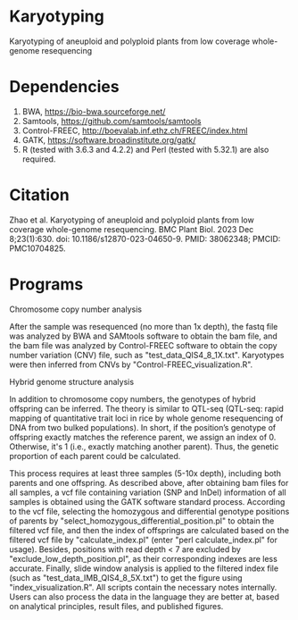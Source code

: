 # Karyotyping
Karyotyping of aneuploid and polyploid plants from low coverage whole-genome resequencing
# Dependencies
1. BWA, https://bio-bwa.sourceforge.net/
2. Samtools, https://github.com/samtools/samtools
3. Control-FREEC, http://boevalab.inf.ethz.ch/FREEC/index.html
4. GATK, https://software.broadinstitute.org/gatk/
5. R (tested with 3.6.3 and 4.2.2) and Perl (tested with 5.32.1) are also required.
# Citation
Zhao et al. Karyotyping of aneuploid and polyploid plants from low coverage whole-genome resequencing. BMC Plant Biol. 2023 Dec 8;23(1):630. doi: 10.1186/s12870-023-04650-9. PMID: 38062348; PMCID: PMC10704825.
# Programs
Chromosome copy number analysis

After the sample was resequenced (no more than 1x depth), the fastq file was analyzed by BWA and SAMtools software to obtain the bam file, and the bam file was analyzed by Control-FREEC software to obtain the copy number variation (CNV) file, such as "test_data_QIS4_8_1X.txt". Karyotypes were then inferred from CNVs by "Control-FREEC_visualization.R".

Hybrid genome structure analysis

In addition to chromosome copy numbers, the genotypes of hybrid offspring can be inferred. The theory is similar to QTL-seq (QTL-seq: rapid mapping of quantitative trait loci in rice by whole genome resequencing of DNA from two bulked populations). In short, if the position’s genotype of offspring exactly matches the reference parent, we assign an index of 0. Otherwise, it's 1 (i.e., exactly matching another parent). Thus, the genetic proportion of each parent could be calculated.

This process requires at least three samples (5-10x depth), including both parents and one offspring. As described above, after obtaining bam files for all samples, a vcf file containing variation (SNP and InDel) information of all samples is obtained using the GATK software standard process. According to the vcf file, selecting the homozygous and differential genotype positions of parents by "select_homozygous_differential_position.pl" to obtain the filtered vcf file, and then the index of offsprings are calculated based on the filtered vcf file by "calculate_index.pl" (enter "perl calculate_index.pl" for usage). Besides, positions with read depth < 7 are excluded by "exclude_low_depth_position.pl", as their corresponding indexes are less accurate. Finally, slide window analysis is applied to the filtered index file (such as "test_data_IMB_QIS4_8_5X.txt") to get the figure using "index_visualization.R". All scripts contain the necessary notes internally. Users can also process the data in the language they are better at, based on analytical principles, result files, and published figures.
